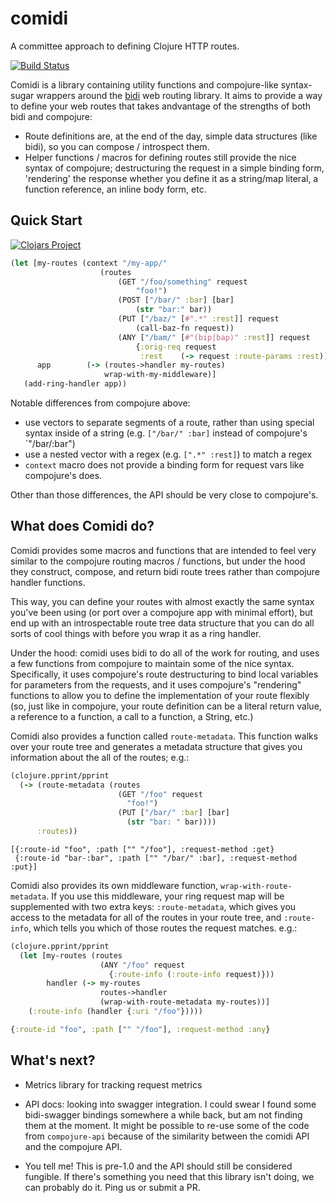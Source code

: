 # comidi

A committee approach to defining Clojure HTTP routes.

[![Build Status](https://travis-ci.org/puppetlabs/comidi.svg?branch=master)](https://travis-ci.org/puppetlabs/comidi)

Comidi is a library containing utility functions and compojure-like syntax-sugar
wrappers around the [bidi](https://github.com/juxt/bidi) web routing library.
It aims to provide a way to define your web routes that takes andvantage of the
strengths of both bidi and compojure:

* Route definitions are, at the end of the day, simple data structures (like bidi),
  so you can compose / introspect them.
* Helper functions / macros for defining routes still provide the nice syntax
  of compojure; destructuring the request in a simple binding form, 'rendering'
  the response whether you define it as a string/map literal, a function reference,
  an inline body form, etc.

## Quick Start

[![Clojars Project](http://clojars.org/puppetlabs/comidi/latest-version.svg)](http://clojars.org/puppetlabs/comidi)

```clj
(let [my-routes (context "/my-app/"
                    (routes
                        (GET "/foo/something" request
                            "foo!")
                        (POST ["/bar/" :bar] [bar]
                            (str "bar:" bar))
                        (PUT ["/baz/" [#".*" :rest]] request
                            (call-baz-fn request))
                        (ANY ["/bam/" [#"(bip|bap)" :rest]] request
                            {:orig-req request
                             :rest    (-> request :route-params :rest)))
      app        (-> (routes->handler my-routes)
                     wrap-with-my-middleware)]
   (add-ring-handler app))
```

Notable differences from compojure above:

* use vectors to separate segments of a route, rather than using special syntax
  inside of a string (e.g. `["/bar/" :bar]` instead of compojure's `"/bar/:bar")
* use a nested vector with a regex (e.g. `[".*" :rest]`) to match a regex
* `context` macro does not provide a binding form for request vars like compojure's
  does.

Other than those differences, the API should be very close to compojure's.

## What does Comidi do?

Comidi provides some macros and functions that are intended to feel very similar
to the compojure routing macros / functions, but under the hood they construct,
compose, and return bidi route trees rather than compojure handler functions.

This way, you can define your routes with almost exactly the same syntax you've
been using (or port over a compojure app with minimal effort), but end up with
an introspectable route tree data structure that you can do all sorts of cool
things with before you wrap it as a ring handler.

Under the hood: comidi uses bidi to do all of the work for routing, and uses
a few functions from compojure to maintain some of the nice syntax.  Specifically,
it uses compojure's route destructuring to bind local variables for parameters
from the requests, and it uses compojure's "rendering" functions to allow you
to define the implementation of your route flexibly (so, just like in compojure,
your route definition can be a literal return value, a reference to a function,
a call to a function, a String, etc.)

Comidi also provides a function called `route-metadata`.  This function
walks over your route tree and generates a metadata structure that gives you
information about the all of the routes; e.g.:

```clj
(clojure.pprint/pprint
  (-> (route-metadata (routes
                        (GET "/foo" request
                          "foo!")
                        (PUT ["/bar/" :bar] [bar]
                          (str "bar: " bar))))
      :routes))
```

```
[{:route-id "foo", :path ["" "/foo"], :request-method :get}
 {:route-id "bar-:bar", :path ["" "/bar/" :bar], :request-method :put}]
```

Comidi also provides its own middleware function, `wrap-with-route-metadata`.  If
you use this middleware, your ring request map will be supplemented with two
extra keys: `:route-metadata`, which gives you access to the metadata for all of
the routes in your route tree, and `:route-info`, which tells you which of those
routes the request matches.  e.g.:

```clj
(clojure.pprint/pprint
  (let [my-routes (routes
                    (ANY "/foo" request
                      {:route-info (:route-info request)}))
        handler (-> my-routes
                    routes->handler
                    (wrap-with-route-metadata my-routes))]
    (:route-info (handler {:uri "/foo"}))))
```

```clj
{:route-id "foo", :path ["" "/foo"], :request-method :any}
```

## What's next?

* Metrics library for tracking request metrics

* API docs: looking into swagger integration.  I could swear I found some bidi-swagger
  bindings somewhere a while back, but am not finding them at the moment.  It
  might be possible to re-use some of the code from `compojure-api` because of
  the similarity between the comidi API and the compojure API.

* You tell me!  This is pre-1.0 and the API should still be considered fungible.
  If there's something you need that this library isn't doing, we can probably
  do it.  Ping us or submit a PR.
